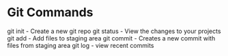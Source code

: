 # Git Commands

git init - Create a new git repo
git status - View the changes to your projects
git add - Add files to staging area
git commit - Creates a new commit with files from staging area
git log - view recent commits
